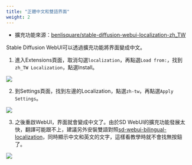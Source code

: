 ```yaml
---
title: "正體中文和雙語界面"
weight: 2
---
```


- 擴充功能來源：[benlisquare/stable-diffusion-webui-localization-zh_TW](https://github.com/benlisquare/stable-diffusion-webui-localization-zh_TW)

Stable Diffusion WebUI可以透過擴充功能將界面變成中文。

1. 進入Extensions頁面，取消勾選`localization`，再點選`Load from:`，找到`zh_TW Localization`，點選Install。

![](/posts/stable-diffusion-webui-manuals/images/dHwXv8L.webp)

2. 到Settings頁面，找到左邊的Localization，點選`zh-tw`，再點選`Apply Settings`。

![](/posts/stable-diffusion-webui-manuals/images/rwnzVT7n.webp)

3. 之後重啟WebUI，界面就會變成中文了。由於SD WebUI的擴充功能發展太快，翻譯可能跟不上，建議另外安裝雙語對照[sd-webui-bilingual-localization](https://github.com/journey-ad/sd-webui-bilingual-localization)，同時顯示中文和英文的文字，這樣看教學時就不會找無按鈕了。

![](/posts/stable-diffusion-webui-manuals/images/FHmnr50L.webp)
